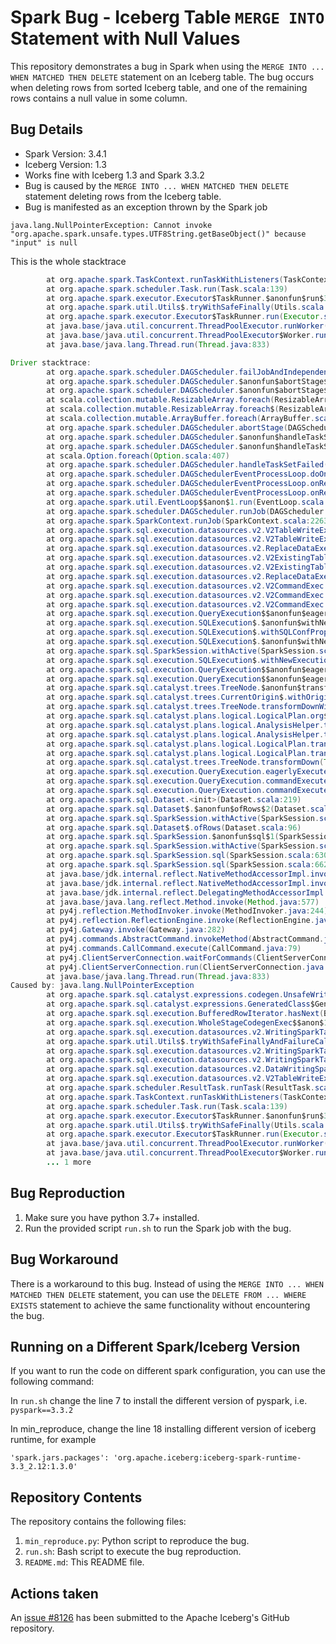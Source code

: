 # Spark Bug - Iceberg Table `MERGE INTO` Statement with Null Values

This repository demonstrates a bug in Spark when using the `MERGE INTO ... WHEN MATCHED THEN DELETE` statement on an
Iceberg table. The bug occurs when deleting rows from sorted Iceberg table, and one of the remaining rows contains a null
value in some column. 

## Bug Details

- Spark Version: 3.4.1
- Iceberg Version: 1.3
- Works fine with Iceberg 1.3 and Spark 3.3.2
- Bug is caused by the `MERGE INTO ... WHEN MATCHED THEN DELETE` statement deleting rows from the Iceberg table.
- Bug is manifested as an exception thrown by the Spark job

```text
java.lang.NullPointerException: Cannot invoke "org.apache.spark.unsafe.types.UTF8String.getBaseObject()" because "input" is null
```

This is the whole stacktrace

```java
        at org.apache.spark.TaskContext.runTaskWithListeners(TaskContext.scala:161)
        at org.apache.spark.scheduler.Task.run(Task.scala:139)
        at org.apache.spark.executor.Executor$TaskRunner.$anonfun$run$3(Executor.scala:554)
        at org.apache.spark.util.Utils$.tryWithSafeFinally(Utils.scala:1529)
        at org.apache.spark.executor.Executor$TaskRunner.run(Executor.scala:557)
        at java.base/java.util.concurrent.ThreadPoolExecutor.runWorker(ThreadPoolExecutor.java:1136)
        at java.base/java.util.concurrent.ThreadPoolExecutor$Worker.run(ThreadPoolExecutor.java:635)
        at java.base/java.lang.Thread.run(Thread.java:833)

Driver stacktrace:
        at org.apache.spark.scheduler.DAGScheduler.failJobAndIndependentStages(DAGScheduler.scala:2785)
        at org.apache.spark.scheduler.DAGScheduler.$anonfun$abortStage$2(DAGScheduler.scala:2721)
        at org.apache.spark.scheduler.DAGScheduler.$anonfun$abortStage$2$adapted(DAGScheduler.scala:2720)
        at scala.collection.mutable.ResizableArray.foreach(ResizableArray.scala:62)
        at scala.collection.mutable.ResizableArray.foreach$(ResizableArray.scala:55)
        at scala.collection.mutable.ArrayBuffer.foreach(ArrayBuffer.scala:49)
        at org.apache.spark.scheduler.DAGScheduler.abortStage(DAGScheduler.scala:2720)
        at org.apache.spark.scheduler.DAGScheduler.$anonfun$handleTaskSetFailed$1(DAGScheduler.scala:1206)
        at org.apache.spark.scheduler.DAGScheduler.$anonfun$handleTaskSetFailed$1$adapted(DAGScheduler.scala:1206)
        at scala.Option.foreach(Option.scala:407)
        at org.apache.spark.scheduler.DAGScheduler.handleTaskSetFailed(DAGScheduler.scala:1206)
        at org.apache.spark.scheduler.DAGSchedulerEventProcessLoop.doOnReceive(DAGScheduler.scala:2984)
        at org.apache.spark.scheduler.DAGSchedulerEventProcessLoop.onReceive(DAGScheduler.scala:2923)
        at org.apache.spark.scheduler.DAGSchedulerEventProcessLoop.onReceive(DAGScheduler.scala:2912)
        at org.apache.spark.util.EventLoop$$anon$1.run(EventLoop.scala:49)
        at org.apache.spark.scheduler.DAGScheduler.runJob(DAGScheduler.scala:971)
        at org.apache.spark.SparkContext.runJob(SparkContext.scala:2263)
        at org.apache.spark.sql.execution.datasources.v2.V2TableWriteExec.writeWithV2(WriteToDataSourceV2Exec.scala:408)
        at org.apache.spark.sql.execution.datasources.v2.V2TableWriteExec.writeWithV2$(WriteToDataSourceV2Exec.scala:382)
        at org.apache.spark.sql.execution.datasources.v2.ReplaceDataExec.writeWithV2(WriteToDataSourceV2Exec.scala:294)
        at org.apache.spark.sql.execution.datasources.v2.V2ExistingTableWriteExec.run(WriteToDataSourceV2Exec.scala:360)
        at org.apache.spark.sql.execution.datasources.v2.V2ExistingTableWriteExec.run$(WriteToDataSourceV2Exec.scala:359)
        at org.apache.spark.sql.execution.datasources.v2.ReplaceDataExec.run(WriteToDataSourceV2Exec.scala:294)
        at org.apache.spark.sql.execution.datasources.v2.V2CommandExec.result$lzycompute(V2CommandExec.scala:43)
        at org.apache.spark.sql.execution.datasources.v2.V2CommandExec.result(V2CommandExec.scala:43)
        at org.apache.spark.sql.execution.datasources.v2.V2CommandExec.executeCollect(V2CommandExec.scala:49)
        at org.apache.spark.sql.execution.QueryExecution$$anonfun$eagerlyExecuteCommands$1.$anonfun$applyOrElse$1(QueryExecution.scala:98)
        at org.apache.spark.sql.execution.SQLExecution$.$anonfun$withNewExecutionId$6(SQLExecution.scala:118)
        at org.apache.spark.sql.execution.SQLExecution$.withSQLConfPropagated(SQLExecution.scala:195)
        at org.apache.spark.sql.execution.SQLExecution$.$anonfun$withNewExecutionId$1(SQLExecution.scala:103)
        at org.apache.spark.sql.SparkSession.withActive(SparkSession.scala:827)
        at org.apache.spark.sql.execution.SQLExecution$.withNewExecutionId(SQLExecution.scala:65)
        at org.apache.spark.sql.execution.QueryExecution$$anonfun$eagerlyExecuteCommands$1.applyOrElse(QueryExecution.scala:98)
        at org.apache.spark.sql.execution.QueryExecution$$anonfun$eagerlyExecuteCommands$1.applyOrElse(QueryExecution.scala:94)
        at org.apache.spark.sql.catalyst.trees.TreeNode.$anonfun$transformDownWithPruning$1(TreeNode.scala:512)
        at org.apache.spark.sql.catalyst.trees.CurrentOrigin$.withOrigin(TreeNode.scala:104)
        at org.apache.spark.sql.catalyst.trees.TreeNode.transformDownWithPruning(TreeNode.scala:512)
        at org.apache.spark.sql.catalyst.plans.logical.LogicalPlan.org$apache$spark$sql$catalyst$plans$logical$AnalysisHelper$$super$transformDownWithPruning(LogicalPlan.scala:31)
        at org.apache.spark.sql.catalyst.plans.logical.AnalysisHelper.transformDownWithPruning(AnalysisHelper.scala:267)
        at org.apache.spark.sql.catalyst.plans.logical.AnalysisHelper.transformDownWithPruning$(AnalysisHelper.scala:263)
        at org.apache.spark.sql.catalyst.plans.logical.LogicalPlan.transformDownWithPruning(LogicalPlan.scala:31)
        at org.apache.spark.sql.catalyst.plans.logical.LogicalPlan.transformDownWithPruning(LogicalPlan.scala:31)
        at org.apache.spark.sql.catalyst.trees.TreeNode.transformDown(TreeNode.scala:488)
        at org.apache.spark.sql.execution.QueryExecution.eagerlyExecuteCommands(QueryExecution.scala:94)
        at org.apache.spark.sql.execution.QueryExecution.commandExecuted$lzycompute(QueryExecution.scala:81)
        at org.apache.spark.sql.execution.QueryExecution.commandExecuted(QueryExecution.scala:79)
        at org.apache.spark.sql.Dataset.<init>(Dataset.scala:219)
        at org.apache.spark.sql.Dataset$.$anonfun$ofRows$2(Dataset.scala:99)
        at org.apache.spark.sql.SparkSession.withActive(SparkSession.scala:827)
        at org.apache.spark.sql.Dataset$.ofRows(Dataset.scala:96)
        at org.apache.spark.sql.SparkSession.$anonfun$sql$1(SparkSession.scala:640)
        at org.apache.spark.sql.SparkSession.withActive(SparkSession.scala:827)
        at org.apache.spark.sql.SparkSession.sql(SparkSession.scala:630)
        at org.apache.spark.sql.SparkSession.sql(SparkSession.scala:662)
        at java.base/jdk.internal.reflect.NativeMethodAccessorImpl.invoke0(Native Method)
        at java.base/jdk.internal.reflect.NativeMethodAccessorImpl.invoke(NativeMethodAccessorImpl.java:76)
        at java.base/jdk.internal.reflect.DelegatingMethodAccessorImpl.invoke(DelegatingMethodAccessorImpl.java:52)
        at java.base/java.lang.reflect.Method.invoke(Method.java:577)
        at py4j.reflection.MethodInvoker.invoke(MethodInvoker.java:244)
        at py4j.reflection.ReflectionEngine.invoke(ReflectionEngine.java:374)
        at py4j.Gateway.invoke(Gateway.java:282)
        at py4j.commands.AbstractCommand.invokeMethod(AbstractCommand.java:132)
        at py4j.commands.CallCommand.execute(CallCommand.java:79)
        at py4j.ClientServerConnection.waitForCommands(ClientServerConnection.java:182)
        at py4j.ClientServerConnection.run(ClientServerConnection.java:106)
        at java.base/java.lang.Thread.run(Thread.java:833)
Caused by: java.lang.NullPointerException
        at org.apache.spark.sql.catalyst.expressions.codegen.UnsafeWriter.write(UnsafeWriter.java:110)
        at org.apache.spark.sql.catalyst.expressions.GeneratedClass$GeneratedIteratorForCodegenStage3.processNext(Unknown Source)
        at org.apache.spark.sql.execution.BufferedRowIterator.hasNext(BufferedRowIterator.java:43)
        at org.apache.spark.sql.execution.WholeStageCodegenExec$$anon$1.hasNext(WholeStageCodegenExec.scala:760)
        at org.apache.spark.sql.execution.datasources.v2.WritingSparkTask.$anonfun$run$1(WriteToDataSourceV2Exec.scala:464)
        at org.apache.spark.util.Utils$.tryWithSafeFinallyAndFailureCallbacks(Utils.scala:1563)
        at org.apache.spark.sql.execution.datasources.v2.WritingSparkTask.run(WriteToDataSourceV2Exec.scala:509)
        at org.apache.spark.sql.execution.datasources.v2.WritingSparkTask.run$(WriteToDataSourceV2Exec.scala:448)
        at org.apache.spark.sql.execution.datasources.v2.DataWritingSparkTask$.run(WriteToDataSourceV2Exec.scala:514)
        at org.apache.spark.sql.execution.datasources.v2.V2TableWriteExec.$anonfun$writeWithV2$2(WriteToDataSourceV2Exec.scala:411)
        at org.apache.spark.scheduler.ResultTask.runTask(ResultTask.scala:92)
        at org.apache.spark.TaskContext.runTaskWithListeners(TaskContext.scala:161)
        at org.apache.spark.scheduler.Task.run(Task.scala:139)
        at org.apache.spark.executor.Executor$TaskRunner.$anonfun$run$3(Executor.scala:554)
        at org.apache.spark.util.Utils$.tryWithSafeFinally(Utils.scala:1529)
        at org.apache.spark.executor.Executor$TaskRunner.run(Executor.scala:557)
        at java.base/java.util.concurrent.ThreadPoolExecutor.runWorker(ThreadPoolExecutor.java:1136)
        at java.base/java.util.concurrent.ThreadPoolExecutor$Worker.run(ThreadPoolExecutor.java:635)
        ... 1 more
```


## Bug Reproduction

1. Make sure you have python 3.7+ installed.
2. Run the provided script `run.sh` to run the Spark job with the bug.

## Bug Workaround

There is a workaround to this bug. Instead of using the `MERGE INTO ... WHEN MATCHED THEN DELETE` statement, you can use
the `DELETE FROM ... WHERE EXISTS` statement to achieve the same functionality without encountering the bug.

## Running on a Different Spark/Iceberg Version

If you want to run the code on different spark configuration, you can use the following command:

In `run.sh` change the line 7 to install the different version of pyspark, i.e. `pyspark==3.3.2`

In min_reproduce, change the line 18 installing different version of iceberg runtime, for example

```
'spark.jars.packages': 'org.apache.iceberg:iceberg-spark-runtime-3.3_2.12:1.3.0'
```

## Repository Contents

The repository contains the following files:

1. `min_reproduce.py`: Python script to reproduce the bug.
2. `run.sh`: Bash script to execute the bug reproduction.
4. `README.md`: This README file.

## Actions taken

An [issue #8126](https://github.com/apache/iceberg/issues/8126) has been submitted to the Apache Iceberg's GitHub
repository.